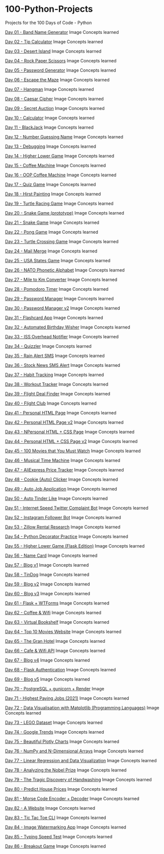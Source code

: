 # 100-Python-Projects
Projects for the 100 Days of Code - Python

[Day 01 - Band Name Generator](https://github.com/ZazenCloud/100-Python-Projects/blob/main/Projects/Day%2001%20-%20Band%20Name%20Generator)
  Image
  Concepts learned

[Day 02 - Tip Calculator](https://github.com/ZazenCloud/100-Python-Projects/blob/main/Projects/Day%2002%20-%20Tip%20Calculator)
  Image
  Concepts learned

[Day 03 - Desert Island](https://github.com/ZazenCloud/100-Python-Projects/blob/main/Projects/Day%2003%20-%20Desert%20Island)
  Image
  Concepts learned

[Day 04 - Rock Paper Scissors](https://github.com/ZazenCloud/100-Python-Projects/blob/main/Projects/Day%2004%20-%20Rock%20Paper%20Scissors)
  Image
  Concepts learned

[Day 05 - Password Generator](https://github.com/ZazenCloud/100-Python-Projects/blob/main/Projects/Day%2005%20-%20Password%20Generator)
  Image
  Concepts learned

[Day 06 - Escape the Maze](https://github.com/ZazenCloud/100-Python-Projects/blob/main/Projects/Day%2006%20-%20Escape%20the%20Maze)
  Image
  Concepts learned

[Day 07 - Hangman](https://github.com/ZazenCloud/100-Python-Projects/blob/main/Projects/Day%2007%20-%20Hangman)
  Image
  Concepts learned

[Day 08 - Caesar Cipher](https://github.com/ZazenCloud/100-Python-Projects/blob/main/Projects/Day%2008%20-%20Caesar%20Cipher)
  Image
  Concepts learned

[Day 09 - Secret Auction](https://github.com/ZazenCloud/100-Python-Projects/blob/main/Projects/Day%2009%20-%20Secret%20Auction)
  Image
  Concepts learned

[Day 10 - Calculator](https://github.com/ZazenCloud/100-Python-Projects/blob/main/Projects/Day%2010%20-%20Calculator)
  Image
  Concepts learned

[Day 11 - BlackJack](https://github.com/ZazenCloud/100-Python-Projects/blob/main/Projects/Day%2011%20-%20BlackJack)
  Image
  Concepts learned

[Day 12 - Number Guessing Name](https://github.com/ZazenCloud/100-Python-Projects/blob/main/Projects/Day%2012%20-%20Number%20Guessing%20Name)
  Image
  Concepts learned

[Day 13 - Debugging](https://github.com/ZazenCloud/100-Python-Projects/blob/main/Projects/Day%2013%20-%20Debugging)
  Image
  Concepts learned

[Day 14 - Higher Lower Game](https://github.com/ZazenCloud/100-Python-Projects/blob/main/Projects/Day%2014%20-%20Higher%20Lower%20Game)
  Image
  Concepts learned

[Day 15 - Coffee Machine](https://github.com/ZazenCloud/100-Python-Projects/blob/main/Projects/Day%2015%20-%20Coffee%20Machine)
  Image
  Concepts learned

[Day 16 - OOP Coffee Machine](https://github.com/ZazenCloud/100-Python-Projects/blob/main/Projects/Day%2016%20-%20OOP%20Coffee%20Machine)
  Image
  Concepts learned

[Day 17 - Quiz Game](https://github.com/ZazenCloud/100-Python-Projects/blob/main/Projects/Day%2017%20-%20Quiz%20Game)
  Image
  Concepts learned

[Day 18 - Hirst Painting](https://github.com/ZazenCloud/100-Python-Projects/blob/main/Projects/Day%2018%20-%20Hirst%20Painting)
  Image
  Concepts learned

[Day 19 - Turtle Racing Game](https://github.com/ZazenCloud/100-Python-Projects/blob/main/Projects/Day%2019%20-%20Turtle%20Racing%20Game)
  Image
  Concepts learned

[Day 20 - Snake Game (prototype)](https://github.com/ZazenCloud/100-Python-Projects/blob/main/Projects/Day%2020%20-%20Snake%20Game%20(prototype))
  Image
  Concepts learned

[Day 21 - Snake Game](https://github.com/ZazenCloud/100-Python-Projects/blob/main/Projects/Day%2021%20-%20Snake%20Game)
  Image
  Concepts learned

[Day 22 - Pong Game](https://github.com/ZazenCloud/100-Python-Projects/blob/main/Projects/Day%2022%20-%20Pong%20Game)
  Image
  Concepts learned

[Day 23 - Turtle Crossing Game](https://github.com/ZazenCloud/100-Python-Projects/blob/main/Projects/Day%2023%20-%20Turtle%20Crossing%20Game)
  Image
  Concepts learned

[Day 24 - Mail Merge](https://github.com/ZazenCloud/100-Python-Projects/blob/main/Projects/Day%2024%20-%20Mail%20Merge)
  Image
  Concepts learned

[Day 25 - USA States Game](https://github.com/ZazenCloud/100-Python-Projects/blob/main/Projects/Day%2025%20-%20USA%20States%20Game)
  Image
  Concepts learned

[Day 26 - NATO Phonetic Alphabet](https://github.com/ZazenCloud/100-Python-Projects/blob/main/Projects/Day%2026%20-%20NATO%20Phonetic%20Alphabet)
  Image
  Concepts learned

[Day 27 - Mile to Km Converter](https://github.com/ZazenCloud/100-Python-Projects/blob/main/Projects/Day%2027%20-%20Mile%20to%20Km%20Converter)
  Image
  Concepts learned

[Day 28 - Pomodoro Timer](https://github.com/ZazenCloud/100-Python-Projects/blob/main/Projects/Day%2028%20-%20Pomodoro%20Timer)
  Image
  Concepts learned

[Day 29 - Password Manager](https://github.com/ZazenCloud/100-Python-Projects/blob/main/Projects/Day%2029%20-%20Password%20Manager)
  Image
  Concepts learned

[Day 30 - Password Manager v2](https://github.com/ZazenCloud/100-Python-Projects/blob/main/Projects/Day%2030%20-%20Password%20Manager%20v2)
  Image
  Concepts learned

[Day 31 - Flashcard App](https://github.com/ZazenCloud/100-Python-Projects/blob/main/Projects/Day%2031%20-%20Flashcard%20App)
  Image
  Concepts learned

[Day 32 - Automated Birthday Wisher](https://github.com/ZazenCloud/100-Python-Projects/blob/main/Projects/Day%2032%20-%20Automated%20Birthday%20Wisher)
  Image
  Concepts learned

[Day 33 - ISS Overhead Notifier](https://github.com/ZazenCloud/100-Python-Projects/blob/main/Projects/Day%2033%20-%20ISS%20Overhead%20Notifier)
  Image
  Concepts learned

[Day 34 - Quizzler](https://github.com/ZazenCloud/100-Python-Projects/blob/main/Projects/Day%2034%20-%20Quizzler)
  Image
  Concepts learned

[Day 35 - Rain Alert SMS](https://github.com/ZazenCloud/100-Python-Projects/blob/main/Projects/Day%2035%20-%20Rain%20Alert%20SMS)
  Image
  Concepts learned

[Day 36 - Stock News SMS Alert](https://github.com/ZazenCloud/100-Python-Projects/blob/main/Projects/Day%2036%20-%20Stock%20News%20SMS%20Alert)
  Image
  Concepts learned

[Day 37 - Habit Tracking](https://github.com/ZazenCloud/100-Python-Projects/blob/main/Projects/Day%2037%20-%20Habit%20Tracking)
  Image
  Concepts learned

[Day 38 - Workout Tracker](https://github.com/ZazenCloud/100-Python-Projects/blob/main/Projects/Day%2038%20-%20Workout%20Tracker)
  Image
  Concepts learned

[Day 39 - Flight Deal Finder](https://github.com/ZazenCloud/100-Python-Projects/blob/main/Projects/Day%2039%20-%20Flight%20Deal%20Finder)
  Image
  Concepts learned

[Day 40 - Flight Club](https://github.com/ZazenCloud/100-Python-Projects/blob/main/Projects/Day%2040%20-%20Flight%20Club)
  Image
  Concepts learned

[Day 41 - Personal HTML Page](https://github.com/ZazenCloud/100-Python-Projects/blob/main/Projects/Day%2041%20-%20Personal%20HTML%20Page.html)
  Image
  Concepts learned

[Day 42 - Personal HTML Page v2](https://github.com/ZazenCloud/100-Python-Projects/blob/main/Projects/Day%2042%20-%20Personal%20HTML%20Page%20v2.html)
  Image
  Concepts learned

[Day 43 - NPersonal HTML + CSS Page](https://github.com/ZazenCloud/100-Python-Projects/blob/main/Projects/Day%2043%20-%20Personal%20HTML%20%2B%20CSS%20Page.html)
  Image
  Concepts learned

[Day 44 - Personal HTML + CSS Page v2](https://github.com/ZazenCloud/100-Python-Projects/blob/main/Projects/Day%2044%20-%20Personal%20HTML%20%2B%20CSS%20Page%20v2.html)
  Image
  Concepts learned

[Day 45 - 100 Movies that You Must Watch](https://github.com/ZazenCloud/100-Python-Projects/blob/main/Projects/Day%2045%20-%20100%20Movies%20that%20You%20Must%20Watch)
  Image
  Concepts learned

[Day 46 - Musical Time Machine](https://github.com/ZazenCloud/100-Python-Projects/blob/main/Projects/Day%2046%20-%20Musical%20Time%20Machine)
  Image
  Concepts learned

[Day 47 - AliExpress Price Tracker](https://github.com/ZazenCloud/100-Python-Projects/blob/main/Projects/Day%2047%20-%20AliExpress%20Price%20Tracker)
  Image
  Concepts learned

[Day 48 - Cookie (Auto) Clicker](https://github.com/ZazenCloud/100-Python-Projects/blob/main/Projects/Day%2048%20-%20Cookie%20(Auto)%20Clicker)
  Image
  Concepts learned

[Day 49 - Auto Job Application](https://github.com/ZazenCloud/100-Python-Projects/blob/main/Projects/Day%2049%20-%20Auto%20Job%20Application)
  Image
  Concepts learned

[Day 50 - Auto Tinder Like](https://github.com/ZazenCloud/100-Python-Projects/blob/main/Projects/Day%2050%20-%20Auto%20Tinder%20Like)
  Image
  Concepts learned

[Day 51 - Internet Speed Twitter Complaint Bot](https://github.com/ZazenCloud/100-Python-Projects/blob/main/Projects/Day%2051%20-%20Internet%20Speed%20Twitter%20Complaint%20Bot)
  Image
  Concepts learned

[Day 52 - Instagram Follower Bot](https://github.com/ZazenCloud/100-Python-Projects/blob/main/Projects/Day%2052%20-%20Instagram%20Follower%20Bot)
  Image
  Concepts learned

[Day 53 - Zillow Rental Research](https://github.com/ZazenCloud/100-Python-Projects/blob/main/Projects/Day%2053%20-%20Zillow%20Rental%20Research)
  Image
  Concepts learned

[Day 54 - Python Decorator Practice](https://github.com/ZazenCloud/100-Python-Projects/blob/main/Projects/Day%2054%20-%20Python%20Decorator%20Practice)
  Image
  Concepts learned

[Day 55 - Higher Lower Game (Flask Edition)](https://github.com/ZazenCloud/100-Python-Projects/blob/main/Projects/Day%2055%20-%20Higher%20Lower%20Game%20(Flask%20Edition)%20)
  Image
  Concepts learned

[Day 56 - Name Card](https://github.com/ZazenCloud/100-Python-Projects/blob/main/Projects/Day%2056%20-%20Name%20Card)
  Image
  Concepts learned

[Day 57 - Blog v1](https://github.com/ZazenCloud/100-Python-Projects/blob/main/Projects/Day%2057%20-%20Blog%20v1)
  Image
  Concepts learned

[Day 58 - TinDog](https://github.com/ZazenCloud/100-Python-Projects/blob/main/Projects/Day%2058%20-%20TinDog)
  Image
  Concepts learned

[Day 59 - Blog v2](https://github.com/ZazenCloud/100-Python-Projects/blob/main/Projects/Day%2059%20-%20Blog%20v2)
  Image
  Concepts learned

[Day 60 - Blog v3](https://github.com/ZazenCloud/100-Python-Projects/blob/main/Projects/Day%2060%20-%20Blog%20v3)
  Image
  Concepts learned

[Day 61 - Flask + WTForms](https://github.com/ZazenCloud/100-Python-Projects/blob/main/Projects/Day%2061%20-%20Flask%20%2B%20WTForms)
  Image
  Concepts learned

[Day 62 - Coffee & Wifi](https://github.com/ZazenCloud/100-Python-Projects/blob/main/Projects/Day%2062%20-%20Coffee%20%26%20Wifi)
  Image
  Concepts learned

[Day 63 - Virtual Bookshelf](https://github.com/ZazenCloud/100-Python-Projects/blob/main/Projects/Day%2063%20-%20Virtual%20Bookshelf)
  Image
  Concepts learned

[Day 64 - Top 10 Movies Website](https://github.com/ZazenCloud/100-Python-Projects/blob/main/Projects/Day%2064%20-%20Top%2010%20Movies%20Website)
  Image
  Concepts learned

[Day 65 - The Gran Hotel](https://github.com/ZazenCloud/100-Python-Projects/blob/main/Projects/Day%2065%20-%20The%20Gran%20Hotel)
  Image
  Concepts learned

[Day 66 - Cafe & Wifi API](https://github.com/ZazenCloud/100-Python-Projects/blob/main/Projects/Day%2066%20-%20Cafe%20%26%20Wifi%20API)
  Image
  Concepts learned

[Day 67 - Blog v4](https://github.com/ZazenCloud/100-Python-Projects/blob/main/Projects/Day%2067%20-%20Blog%20v4)
  Image
  Concepts learned

[Day 68 - Flask Authentication](https://github.com/ZazenCloud/100-Python-Projects/blob/main/Projects/Day%2068%20-%20Flask%20Authentication)
  Image
  Concepts learned

[Day 69 - Blog v5](https://github.com/ZazenCloud/100-Python-Projects/blob/main/Projects/Day%2069%20-%20Blog%20v5)
  Image
  Concepts learned

[Day 70 - PostgreSQL + gunicorn + Render](https://github.com/ZazenCloud/100-Python-Projects/blob/main/Projects/Day%2070%20-%20PostgreSQL%20%2B%20gunicorn%20%2B%20Render)
  Image

[Day 71 - Highest Paying Jobs (2021)](https://github.com/ZazenCloud/100-Python-Projects/blob/main/Projects/Day%2071%20-%20Highest%20Paying%20Jobs%20(2021))
  Image
  Concepts learned

[Day 72 - Data Visualisation with Matplotlib (Programming Languages)](https://github.com/ZazenCloud/100-Python-Projects/blob/main/Projects/Day%2072%20-%20Data%20Visualisation%20with%20Matplotlib%20(Programming%20Languages))
  Image
  Concepts learned

[Day 73 - LEGO Dataset](https://github.com/ZazenCloud/100-Python-Projects/blob/main/Projects/Day%2073%20-%20LEGO%20Dataset)
  Image
  Concepts learned

[Day 74 - Google Trends](https://github.com/ZazenCloud/100-Python-Projects/blob/main/Projects/Day%2074%20-%20Google%20Trends)
  Image
  Concepts learned

[Day 75 - Beautiful Plotly Charts](https://github.com/ZazenCloud/100-Python-Projects/blob/main/Projects/Day%2075%20-%20Beautiful%20Plotly%20Charts)
  Image
  Concepts learned

[Day 76 - NumPy and N-Dimensional Arrays](https://github.com/ZazenCloud/100-Python-Projects/blob/main/Projects/Day%2076%20-%20NumPy%20and%20N-Dimensional%20Arrays)
  Image
  Concepts learned

[Day 77 - Linear Regression and Data Visualization](https://github.com/ZazenCloud/100-Python-Projects/blob/main/Projects/Day%2077%20-%20Linear%20Regression%20and%20Data%20Visualization)
  Image
  Concepts learned

[Day 78 - Analyzing the Nobel Prize](https://github.com/ZazenCloud/100-Python-Projects/blob/main/Projects/Day%2078%20-%20Analyzing%20the%20Nobel%20Prize)
  Image
  Concepts learned

[Day 79 - The Tragic Discovery of Handwashing](https://github.com/ZazenCloud/100-Python-Projects/blob/main/Projects/Day%2079%20-%20The%20Tragic%20Discovery%20of%20Handwashing)
  Image
  Concepts learned

[Day 80 - Predict House Prices](https://github.com/ZazenCloud/100-Python-Projects/blob/main/Projects/Day%2080%20-%20Predict%20House%20Prices)
  Image
  Concepts learned

[Day 81 - Morse Code Encoder + Decoder](https://github.com/ZazenCloud/100-Python-Projects/blob/main/Projects/Day%2081%20-%20Morse%20Code%20Encoder%20%2B%20Decoder)
  Image
  Concepts learned

[Day 82 - A Website](https://github.com/ZazenCloud/100-Python-Projects/blob/main/Projects/Day%2082%20-%20A%20Website)
  Image
  Concepts learned

[Day 83 - Tic Tac Toe CLI](https://github.com/ZazenCloud/100-Python-Projects/blob/main/Projects/Day%2083%20-%20Tic%20Tac%20Toe%20CLI)
  Image
  Concepts learned

[Day 84 - Image Watermarking App](https://github.com/ZazenCloud/100-Python-Projects/blob/main/Projects/Day%2084%20-%20Image%20Watermarking%20App)
  Image
  Concepts learned

[Day 85 - Typing Speed Test](https://github.com/ZazenCloud/100-Python-Projects/blob/main/Projects/Day%2085%20-%20Typing%20Speed%20Test)
  Image
  Concepts learned

[Day 86 - Breakout Game](https://github.com/ZazenCloud/100-Python-Projects/blob/main/Projects/Day%2086%20-%20Breakout%20Game)
  Image
  Concepts learned